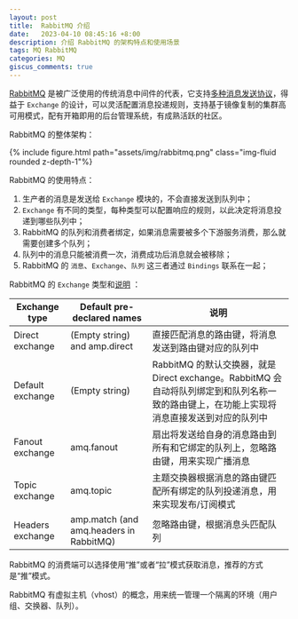 ```yaml
---
layout: post
title:  RabbitMQ 介绍
date:   2023-04-10 08:45:16 +8:00
description: 介绍 RabbitMQ 的架构特点和使用场景
tags: MQ RabbitMQ
categories: MQ
giscus_comments: true
---
```


[RabbitMQ](https://www.rabbitmq.com/#features) 是被广泛使用的传统消息中间件的代表，它支持[多种消息发送协议](https://www.rabbitmq.com/protocols.html)，得益于 `Exchange` 的设计，可以灵活配置消息投递规则，支持基于镜像复制的集群高可用模式，配有开箱即用的后台管理系统，有成熟活跃的社区。

RabbitMQ 的整体架构：
<div class="row mt-3">
    <div class="col-sm mt-3 mt-md-0">
        {% include figure.html path="assets/img/rabbitmq.png" class="img-fluid rounded z-depth-1"%}
    </div>
</div>

RabbitMQ 的使用特点：

1. 生产者的消息是发送给 `Exchange` 模块的，不会直接发送到队列中；
2. `Exchange` 有不同的类型，每种类型可以配置响应的规则，以此决定将消息投递到哪些队列中；
3. RabbitMQ 的队列和消费者绑定，如果消息需要被多个下游服务消费，那么就需要创建多个队列；
4. 队列中的消息只能被消费一次，消费成功后消息就会被移除；
5. RabbitMQ 的 `消息`、`Exchange`、`队列` 这三者通过 `Bindings` 联系在一起；

RabbitMQ 的 `Exchange` 类型和[说明](https://www.rabbitmq.com/tutorials/amqp-concepts.html) ： 

| Exchange type | Default pre-declared names | 说明 |
|----------------|-----------------------------|------| 
| Direct exchange | (Empty string) and amp.direct | 直接匹配消息的路由键，将消息发送到路由键对应的队列中
| Default exchange | (Empty string) | RabbitMQ 的默认交换器，就是 Direct exchange。RabbitMQ 会自动将队列绑定到和队列名称一致的路由键上，在功能上实现将消息直接发送到对应的队列中
| Fanout exchange | amq.fanout | 扇出将发送给自身的消息路由到所有和它绑定的队列上，忽略路由键，用来实现广播消息
| Topic exchange | amq.topic | 主题交换器根据消息的路由键匹配所有绑定的队列投递消息，用来实现发布/订阅模式
| Headers exchange | amp.match (and amq.headers in RabbitMQ) | 忽略路由键，根据消息头匹配队列

RabbitMQ 的消费端可以选择使用“推”或者“拉”模式获取消息，推荐的方式是“推”模式。

RabbitMQ 有虚拟主机（vhost）的概念，用来统一管理一个隔离的环境（用户组、交换器、队列）。
